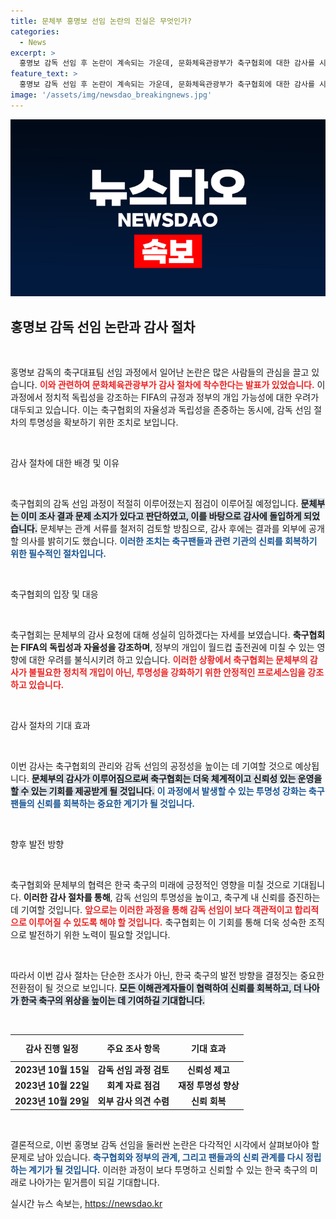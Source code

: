 ```yaml
---
title: 문체부 홍명보 선임 논란의 진실은 무엇인가?
categories:
  - News
excerpt: >
  홍명보 감독 선임 후 논란이 계속되는 가운데, 문화체육관광부가 축구협회에 대한 감사를 시작했습니다. FIFA의 독립성 규정에 대한 우려 속에서도 축구협회는 감사에 성실히 임할 것이라고 밝혔습니다.
feature_text: >
  홍명보 감독 선임 후 논란이 계속되는 가운데, 문화체육관광부가 축구협회에 대한 감사를 시작했습니다. FIFA의 독립성 규정에 대한 우려 속에서도 축구협회는 감사에 성실히 임할 것이라고 밝혔습니다.
image: '/assets/img/newsdao_breakingnews.jpg'
---
```


<p><img src="/assets/img/newsdao_breakingnews.jpg" alt="ontimetimes 속보" /></p>

<h2 data-ke-size="size26">홍명보 감독 선임 논란과 감사 절차</h2>

<p data-ke-size="size16">&nbsp;</p>

<p>홍명보 감독의 축구대표팀 선임 과정에서 일어난 논란은 많은 사람들의 관심을 끌고 있습니다. <b><span style="color: #ee2323;">이와 관련하여 문화체육관광부가 감사 절차에 착수한다는 발표가 있었습니다.</span></b> 이 과정에서 정치적 독립성을 강조하는 FIFA의 규정과 정부의 개입 가능성에 대한 우려가 대두되고 있습니다. 이는 축구협회의 자율성과 독립성을 존중하는 동시에, 감독 선임 절차의 투명성을 확보하기 위한 조치로 보입니다. </p>

<p data-ke-size="size16">&nbsp;</p>

<p>감사 절차에 대한 배경 및 이유</p>

<p data-ke-size="size16">&nbsp;</p>

<p>축구협회의 감독 선임 과정이 적절히 이루어졌는지 점검이 이루어질 예정입니다. <b><span style="background-color: #21538527;">문체부는 이미 조사 결과 문제 소지가 있다고 판단하였고, 이를 바탕으로 감사에 돌입하게 되었습니다.</span></b> 문체부는 관계 서류를 철저히 검토할 방침으로, 감사 후에는 결과를 외부에 공개할 의사를 밝히기도 했습니다. <b><span style="color: #1a5490;">이러한 조치는 축구팬들과 관련 기관의 신뢰를 회복하기 위한 필수적인 절차입니다.</span></b> </p>

<p data-ke-size="size16">&nbsp;</p>

<p>축구협회의 입장 및 대응</p>

<p data-ke-size="size16">&nbsp;</p>

<p>축구협회는 문체부의 감사 요청에 대해 성실히 임하겠다는 자세를 보였습니다. <b>축구협회는 FIFA의 독립성과 자율성을 강조하며</b>, 정부의 개입이 월드컵 출전권에 미칠 수 있는 영향에 대한 우려를 불식시키려 하고 있습니다. <b><span style="color: #ee2323;">이러한 상황에서 축구협회는 문체부의 감사가 불필요한 정치적 개입이 아닌, 투명성을 강화하기 위한 안정적인 프로세스임을 강조하고 있습니다.</span></b></p>

<p data-ke-size="size16">&nbsp;</p>

<p>감사 절차의 기대 효과</p>

<p data-ke-size="size16">&nbsp;</p>

<p>이번 감사는 축구협회의 관리와 감독 선임의 공정성을 높이는 데 기여할 것으로 예상됩니다. <b><span style="background-color: #21538527;">문체부의 감사가 이루어짐으로써 축구협회는 더욱 체계적이고 신뢰성 있는 운영을 할 수 있는 기회를 제공받게 될 것입니다.</span></b> <b><span style="color: #1a5490;">이 과정에서 발생할 수 있는 투명성 강화는 축구팬들의 신뢰를 회복하는 중요한 계기가 될 것입니다.</span></b> </p>

<p data-ke-size="size16">&nbsp;</p>

<p>향후 발전 방향</p>

<p data-ke-size="size16">&nbsp;</p>

<p>축구협회와 문체부의 협력은 한국 축구의 미래에 긍정적인 영향을 미칠 것으로 기대됩니다. <b>이러한 감사 절차를 통해</b>, 감독 선임의 투명성을 높이고, 축구계 내 신뢰를 증진하는 데 기여할 것입니다. <b><span style="color: #ee2323;">앞으로는 이러한 과정을 통해 감독 선임이 보다 객관적이고 합리적으로 이루어질 수 있도록 해야 할 것입니다.</span></b> 축구협회는 이 기회를 통해 더욱 성숙한 조직으로 발전하기 위한 노력이 필요할 것입니다.  </p>

<p data-ke-size="size16">&nbsp;</p>

<p>따라서 이번 감사 절차는 단순한 조사가 아닌, 한국 축구의 발전 방향을 결정짓는 중요한 전환점이 될 것으로 보입니다. <b><span style="background-color: #21538527;">모든 이해관계자들이 협력하여 신뢰를 회복하고, 더 나아가 한국 축구의 위상을 높이는 데 기여하길 기대합니다.</span></b> </p>

<p data-ke-size="size16">&nbsp;</p> 

<table style="width: 100%; border-collapse: collapse;">
    <thead>
        <tr>
            <th style="text-align: center; height: 35px;">감사 진행 일정</th>
            <th style="text-align: center; height: 35px;">주요 조사 항목</th>
            <th style="text-align: center; height: 35px;">기대 효과</th>
        </tr>
    </thead>
    <tbody>
        <tr>
            <td style="text-align: center; height: 17px;"><b>2023년 10월 15일</b></td>
            <td style="text-align: center; height: 17px;"><b>감독 선임 과정 검토</b></td>
            <td style="text-align: center; height: 17px;"><b>신뢰성 제고</b></td>
        </tr>
        <tr>
            <td style="text-align: center; height: 17px;"><b>2023년 10월 22일</b></td>
            <td style="text-align: center; height: 17px;"><b>회계 자료 점검</b></td>
            <td style="text-align: center; height: 17px;"><b>재정 투명성 향상</b></td>
        </tr>
        <tr>
            <td style="text-align: center; height: 17px;"><b>2023년 10월 29일</b></td>
            <td style="text-align: center; height: 17px;"><b>외부 감사 의견 수렴</b></td>
            <td style="text-align: center; height: 17px;"><b>신뢰 회복</b></td>
        </tr>
    </tbody>
</table>

<p data-ke-size="size16">&nbsp;</p> 

<p>결론적으로, 이번 홍명보 감독 선임을 둘러싼 논란은 다각적인 시각에서 살펴보아야 할 문제로 남아 있습니다. <b><span style="color: #1a5490;">축구협회와 정부의 관계, 그리고 팬들과의 신뢰 관계를 다시 정립하는 계기가 될 것입니다.</span></b> 이러한 과정이 보다 투명하고 신뢰할 수 있는 한국 축구의 미래로 나아가는 밑거름이 되길 기대합니다.</p>
실시간 뉴스 속보는, <a href="https://newsdao.kr" rel="dofollow">https://newsdao.kr</a>


